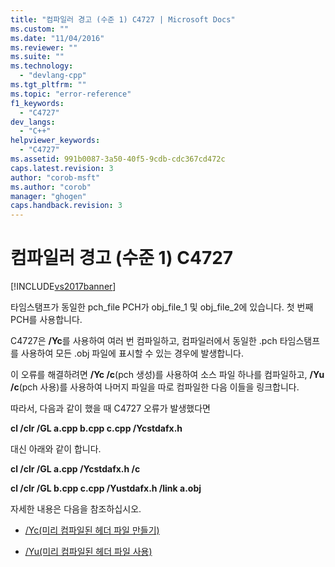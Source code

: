 ```yaml
---
title: "컴파일러 경고 (수준 1) C4727 | Microsoft Docs"
ms.custom: ""
ms.date: "11/04/2016"
ms.reviewer: ""
ms.suite: ""
ms.technology: 
  - "devlang-cpp"
ms.tgt_pltfrm: ""
ms.topic: "error-reference"
f1_keywords: 
  - "C4727"
dev_langs: 
  - "C++"
helpviewer_keywords: 
  - "C4727"
ms.assetid: 991b0087-3a50-40f5-9cdb-cdc367cd472c
caps.latest.revision: 3
author: "corob-msft"
ms.author: "corob"
manager: "ghogen"
caps.handback.revision: 3
---
```

# 컴파일러 경고 (수준 1) C4727
[!INCLUDE[vs2017banner](../../assembler/inline/includes/vs2017banner.md)]

타임스탬프가 동일한 pch\_file PCH가 obj\_file\_1 및 obj\_file\_2에 있습니다.  첫 번째 PCH를 사용합니다.  
  
 C4727은 **\/Yc**를 사용하여 여러 번 컴파일하고, 컴파일러에서 동일한 .pch 타임스탬프를 사용하여 모든 .obj 파일에 표시할 수 있는 경우에 발생합니다.  
  
 이 오류를 해결하려면 **\/Yc \/c**\(pch 생성\)를 사용하여 소스 파일 하나를 컴파일하고, **\/Yu \/c**\(pch 사용\)를 사용하여 나머지 파일을 따로 컴파일한 다음 이들을 링크합니다.  
  
 따라서, 다음과 같이 했을 때 C4727 오류가 발생했다면  
  
 **cl \/clr \/GL a.cpp b.cpp c.cpp \/Ycstdafx.h**  
  
 대신 아래와 같이 합니다.  
  
 **cl \/clr \/GL a.cpp \/Ycstdafx.h \/c**  
  
 **cl \/clr \/GL b.cpp c.cpp \/Yustdafx.h \/link a.obj**  
  
 자세한 내용은 다음을 참조하십시오.  
  
-   [\/Yc\(미리 컴파일된 헤더 파일 만들기\)](../../build/reference/yc-create-precompiled-header-file.md)  
  
-   [\/Yu\(미리 컴파일된 헤더 파일 사용\)](../../build/reference/yu-use-precompiled-header-file.md)